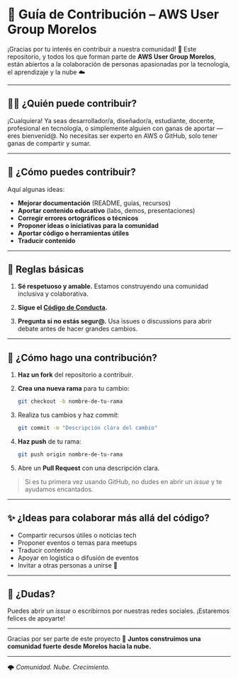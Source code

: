# 🤝 Guía de Contribución – AWS User Group Morelos

¡Gracias por tu interés en contribuir a nuestra comunidad! 🚀
Este repositorio, y todos los que forman parte de **AWS User Group Morelos**, están abiertos a la colaboración de personas apasionadas por la tecnología, el aprendizaje y la nube ☁️

---

## 🙋‍♀️ ¿Quién puede contribuir?

¡Cualquiera! Ya seas desarrollador/a, diseñador/a, estudiante, docente, profesional en tecnología, o simplemente alguien con ganas de aportar — eres bienvenid\@.
No necesitas ser experto en AWS o GitHub, solo tener ganas de compartir y sumar.

---

## 🧽 ¿Cómo puedes contribuir?

Aquí algunas ideas:

* **Mejorar documentación** (README, guías, recursos)
* **Aportar contenido educativo** (labs, demos, presentaciones)
* **Corregir errores ortográficos o técnicos**
* **Proponer ideas o iniciativas para la comunidad**
* **Aportar código o herramientas útiles**
* **Traducir contenido**

---

## 📌 Reglas básicas

1. **Sé respetuoso y amable.**
   Estamos construyendo una comunidad inclusiva y colaborativa.

2. **Sigue el **[**Código de Conducta**](CODE_OF_CONDUCT.md)**.**

3. **Pregunta si no estás segur\@.**
   Usa issues o discussions para abrir debate antes de hacer grandes cambios.

---

## 🔧 ¿Cómo hago una contribución?

1. **Haz un fork** del repositorio a contribuir.
2. **Crea una nueva rama** para tu cambio:

   ```bash
   git checkout -b nombre-de-tu-rama
   ```
3. Realiza tus cambios y haz *commit*:

   ```bash
   git commit -m "Descripción clara del cambio"
   ```
4. **Haz push** de tu rama:

   ```bash
   git push origin nombre-de-tu-rama
   ```
5. Abre un **Pull Request** con una descripción clara.

> Si es tu primera vez usando GitHub, no dudes en abrir un *issue* y te ayudamos encantados.

---

## ✨ ¿Ideas para colaborar más allá del código?

* Compartir recursos útiles o noticias tech
* Proponer eventos o temas para meetups
* Traducir contenido
* Apoyar en logística o difusión de eventos
* Invitar a otras personas a unirse 💬

---

## 💬 ¿Dudas?

Puedes abrir un *issue* o escribirnos por nuestras redes sociales.
¡Estaremos felices de apoyarte!

---

Gracias por ser parte de este proyecto 💙
**Juntos construimos una comunidad fuerte desde Morelos hacia la nube.**

---

🌩️ *Comunidad. Nube. Crecimiento.*
